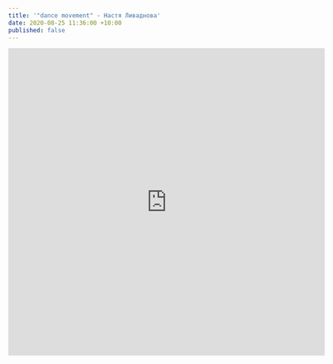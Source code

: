 ```yaml
---
title: '"dance movement" - Настя Ливаднова'
date: 2020-08-25 11:36:00 +10:00
published: false
---
```


<iframe src="https://player.vimeo.com/video/452963537" width="640" height="623" frameborder="0" allow="autoplay; fullscreen" allowfullscreen></iframe>

